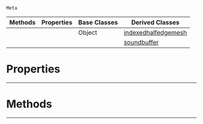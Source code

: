  `Meta`

|Methods|Properties|Base Classes|Derived Classes|
|---|---|---|---|
| | |Object|[indexedhalfedgemesh](https://github.com/zeroengineteam/ZeroDocs/blob/master/code_reference/class_reference/indexedhalfedgemesh.markdown)|
| | | |[soundbuffer](https://github.com/zeroengineteam/ZeroDocs/blob/master/code_reference/class_reference/soundbuffer.markdown)|


 #  Properties


---  
 #  Methods


---  
 

 